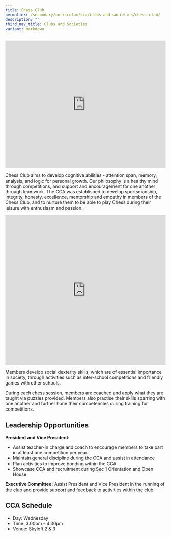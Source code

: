 ```yaml
---
title: Chess Club
permalink: /secondary/curriculum/cca/clubs-and-societies/chess-club/
description: ""
third_nav_title: Clubs and Societies
variant: markdown
---
```

<div style="width:100%; height:400px">
  <iframe class="ive_eobj_center" allowfullscreen="" frameborder="0" title="MGS Heritage Video" src="https://www.youtube.com/embed/dlB6ekRzcGQ" height="100%" width="100%">
  </iframe>
</div>

Chess Club aims to develop cognitive abilities - attention span, memory, analysis, and logic for personal growth. Our philosophy is a healthy mind through competitions, and support and encouragement for one another through teamwork. The CCA was established to develop sportsmanship, integrity, honesty, excellence, mentorship and empathy in members of the Chess Club, and to nurture them to be able to play Chess during their leisure with enthusiasm and passion.

<div style="width:100%; height:470px">
	<iframe src="https://docs.google.com/presentation/d/e/2PACX-1vRHloxo9A1aR0bUcsvfPtFgfspxIUCm7JfFwC6Od3jzXJLbLMumUKy0azdHwOtUq832if74qWcNd96E/embed?start=true&amp;loop=true&amp;delayms=3000" frameborder="0" width="100%" height="100%" allowfullscreen="true"></iframe>
</div>

Members develop social dexterity skills, which are of essential importance in society, through activities such as inter-school competitions and friendly games with other schools.&nbsp;&nbsp;

During each chess session, members are coached and apply what they are taught via puzzles provided. Members also practise their skills sparring with one another and further hone their competencies during training for competitions.


## Leadership Opportunities

**President and Vice President:**
- Assist teacher-in charge and coach to encourage members to take part in at least one competition per year.
- Maintain general discipline during the CCA and assist in attendance
- Plan activities to improve bonding within the CCA
- Showcase CCA and recruitment during Sec 1 Orientation and Open House

**Executive Committee:** Assist President and Vice President in the running of the club and provide support and feedback to activities within the club


## CCA Schedule
* Day: Wednesday
* Time: 3.00pm – 4.30pm
* Venue: Skyloft 2 &amp; 3